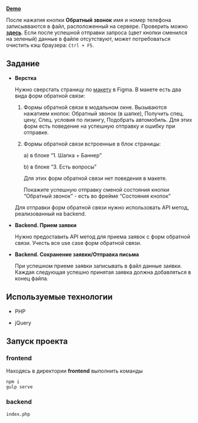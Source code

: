 **[Demo](http://84.38.180.229:84)**

После нажатия кнопки **Обратный звонок** имя и номер телефона записывваются в файл, расположенный на сервере. Проверить можно **[здесь](http://84.38.180.229:85/contacts)**. Если после успешной отправки запроса (цвет кнопки сменился на зеленый) данные в файле отсутствуют, может потребоваться очистить кэш браузера: `Ctrl + F5`.


## Задание
- **Верстка**
  
  Нужно сверстать страницу по [макету](https://www.figma.com/file/OCiFqVbuAqrvsE7iRqPtrP/ProContext-Test) в Figma. 
  В макете есть два вида форм обратной связи:
  1) Формы обратной связи в модальном окне. 
     Вызываются нажатием кнопок: Обратный звонок (в шапке), Получить спец. цену, Спец. условия по лизингу, Подобрать автомобиль.
     Для этих форм есть поведение на успешную отправку и ошибку при отправке.
  2) Формы обратной связи встроенные в блок страницы:
    
     a) в блоке “1. Шапка + Баннер”
     
     b) в блоке “3. Есть вопросы”
  
     Для этих форм обратной связи нет поведения в макете.
     
     Покажите успешную отправку сменой состояния кнопки “Обратный звонок” - есть во фрейме “Состояния кнопок”

  Для отправки форм обратной связи нужно использовать API метод, реализованный на backend.

- **Backend. Прием заявки**
  
  Нужно предоставить API метод для приема заявок с форм обратной связи. Учесть все use case форм обратной связи.


- **Backend. Сохранение заявки/Отправка письма**
  
  При успешном приеме заявки записывать в файл данные заявки. Каждая следующая успешно принятая заявка должна добавляться в конец файла.

## Используемые технологии
- PHP

- jQuery

## Запуск проекта
### frontend
Находясь в директории **frontend** выполнить команды
```
npm i
gulp serve
```
### backend
```
index.php
```